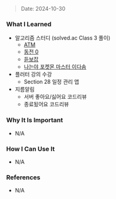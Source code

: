 > Date: 2024-10-30

### What I Learned

- 알고리즘 스터디 (solved.ac Class 3 풀이)
  - [ATM](https://github.com/tjsry0466/algorithm-study/blob/main/BOJ/11399.py)
  - [동전 0](https://github.com/tjsry0466/algorithm-study/blob/main/BOJ/11407.py)
  - [듣보잡](https://github.com/tjsry0466/algorithm-study/blob/main/BOJ/1764.py)
  - [나는야 포켓몬 마스터 이다솜](https://github.com/tjsry0466/algorithm-study/blob/main/BOJ/1620.py)
- 플러터 강의 수강
  - Section 28 일정 관리 앱
- 지름알림
  - 서버 좋아요/싫어요 코드리뷰
  - 종료됬어요 코드리뷰

### Why It Is Important

- N/A

### How I Can Use It

- N/A

### References

- N/A
